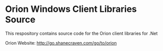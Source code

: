 # Orion Windows Client Libraries Source

This respository contains source code for the Orion client libraries for .Net


Orion Website: http://go.shanecraven.com/go/to/orion
